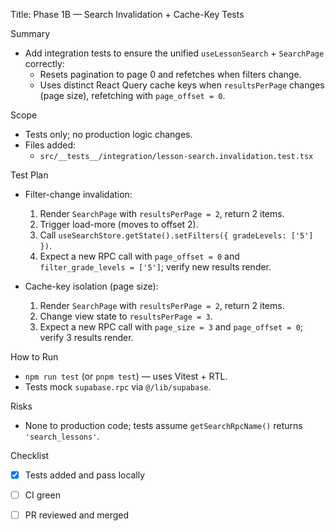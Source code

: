 Title: Phase 1B — Search Invalidation + Cache-Key Tests

Summary
- Add integration tests to ensure the unified `useLessonSearch` + `SearchPage` correctly:
  - Resets pagination to page 0 and refetches when filters change.
  - Uses distinct React Query cache keys when `resultsPerPage` changes (page size), refetching with `page_offset = 0`.

Scope
- Tests only; no production logic changes.
- Files added:
  - `src/__tests__/integration/lesson-search.invalidation.test.tsx`

Test Plan
- Filter-change invalidation:
  1) Render `SearchPage` with `resultsPerPage = 2`, return 2 items.
  2) Trigger load-more (moves to offset 2).
  3) Call `useSearchStore.getState().setFilters({ gradeLevels: ['5'] })`.
  4) Expect a new RPC call with `page_offset = 0` and `filter_grade_levels = ['5']`; verify new results render.

- Cache-key isolation (page size):
  1) Render `SearchPage` with `resultsPerPage = 2`, return 2 items.
  2) Change view state to `resultsPerPage = 3`.
  3) Expect a new RPC call with `page_size = 3` and `page_offset = 0`; verify 3 results render.

How to Run
- `npm run test` (or `pnpm test`) — uses Vitest + RTL.
- Tests mock `supabase.rpc` via `@/lib/supabase`.

Risks
- None to production code; tests assume `getSearchRpcName()` returns `'search_lessons'`.

Checklist
- [x] Tests added and pass locally
- [ ] CI green
- [ ] PR reviewed and merged

